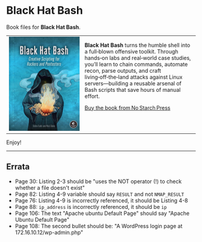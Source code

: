 # Black Hat Bash
Book files for **Black Hat Bash**.

<table>
  <tr>
    <td style="vertical-align:top;width:40%">
      <img src="Cover.png" alt="Black Hat Bash Cover" />
    </td>
    <td style="vertical-align:top;width:60%">
      <p><strong>Black Hat Bash</strong> turns the humble shell into a full‑blown offensive toolkit. Through hands‑on labs and real‑world case studies, you’ll learn to chain commands, automate recon, parse outputs, and craft living‑off‑the‑land attacks against Linux servers—building a reusable arsenal of Bash scripts that save hours of manual effort.</p>
      <p><a href="https://nostarch.com/black-hat-bash" target="_blank">Buy the book from No Starch Press</a></p>
    </td>
  </tr>
</table>

Enjoy!

***

## Errata
* Page 30: Listing 2-3 should be "uses the NOT operator (!) to check whether a file doesn't exist"
* Page 82: Listing 4-9 variable should say `RESULT` and not `NMAP_RESULT`
* Page 76: Listing 4-9 is incorrectly referenced, it should be Listing 4-8
* Page 88: `ip_address` is incorrectly referenced, it should be `ip`
* Page 106: The text "Apache ubuntu Default Page" should say "Apache Ubuntu Default Page"
* Page 108: The second bullet should be: "A WordPress login page at 172.16.10.12/wp-admin.php"
